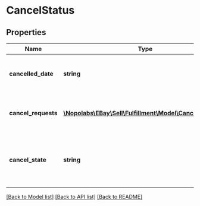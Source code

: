 # CancelStatus

## Properties
Name | Type | Description | Notes
------------ | ------------- | ------------- | -------------
**cancelled_date** | **string** | The date and time the order was cancelled, if applicable. This timestamp is in ISO 8601 format, which uses the 24-hour Universal Coordinated Time (UTC) clock. Format: YYYY-MM-DDTHH:MM:SS.SSSZ Example: 2015-08-04T19:09:02.768Z | [optional] 
**cancel_requests** | [**\Nopolabs\EBay\Sell\Fulfillment\Model\CancelRequest[]**](CancelRequest.md) | This array contains details of one or more buyer requests to cancel the order. For the getOrders call: This array is returned but is always empty. For the getOrder call: This array is returned fully populated with information about any cancellation requests. | [optional] 
**cancel_state** | **string** | The state of the order with regard to cancellation. This field is always returned, and if there are no cancellation requests, a value of NONE_REQUESTED is returned. For implementation help, refer to &lt;a href&#x3D;&#39;https://developer.ebay.com/devzone/rest/api-ref/fulfillment/types/CancelStateEnum.html&#39;&gt;eBay API documentation&lt;/a&gt; | [optional] 

[[Back to Model list]](../README.md#documentation-for-models) [[Back to API list]](../README.md#documentation-for-api-endpoints) [[Back to README]](../README.md)


